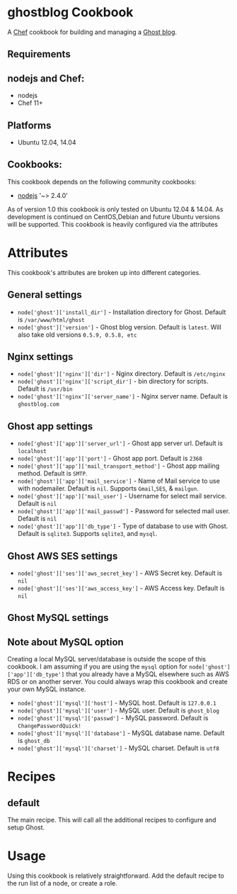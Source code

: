 ghostblog Cookbook
==================
A [Chef](http://getchef.com/) cookbook for building and managing a [Ghost blog](http://docs.ghost.org/).

Requirements
------------

## nodejs and Chef:

* nodejs
* Chef 11+

## Platforms

* Ubuntu 12.04, 14.04

## Cookbooks:

This cookbook depends on the following community cookbooks:

* [nodejs](https://supermarket.chef.io/cookbooks/nodejs) '~> 2.4.0'

As of version 1.0 this cookbook is only tested on Ubuntu 12.04 & 14.04. As development is continued on CentOS,Debian and future Ubuntu versions will be supported. This cookbook is heavily configured via the attributes

Attributes
==========

This cookbook's attributes are broken up into different categories.

General settings
----------------

* `node['ghost']['install_dir']` - Installation directory for Ghost. Default is `/var/www/html/ghost`
* `node['ghost']['version']` - Ghost blog version. Default is `latest`. Will also take old versions `0.5.9, 0.5.8, etc`

Nginx settings
----------------

* `node['ghost']['nginx']['dir']` - Nginx directory. Default is `/etc/nginx`
* `node['ghost']['nginx']['script_dir']` - bin directory for scripts. Default is `/usr/bin`
* `node['ghost']['nginx']['server_name']` - Nginx server name. Default is `ghostblog.com`

Ghost app settings
----------------

* `node['ghost']['app']['server_url']` - Ghost app server url. Default is `localhost`
* `node['ghost']['app']['port']` - Ghost app port. Default is `2368`
* `node['ghost']['app']['mail_transport_method']` - Ghost app mailing method. Default is `SMTP`.
* `node['ghost']['app']['mail_service']` - Name of Mail service to use with nodemailer. Default is `nil`. Supports `Gmail`,`SES`, & `mailgun`.
* `node['ghost']['app']['mail_user']` - Username for select mail service. Default is `nil`
* `node['ghost']['app']['mail_passwd']` - Password for selected mail user. Default is `nil`
* `node['ghost']['app']['db_type']` - Type of database to use with Ghost. Default is `sqlite3`. Supports `sqlite3`, and `mysql`.

Ghost AWS SES settings
----------------

* `node['ghost']['ses']['aws_secret_key']` - AWS Secret key. Default is `nil`
* `node['ghost']['ses']['aws_access_key']` - AWS Access key. Default is `nil`

Ghost MySQL settings
----------------

## Note about MySQL option

Creating a local MySQL server/database is outside the scope of this cookbook. I am assuming if you are using the `mysql` option for `node['ghost']['app']['db_type']` that
you already have a MySQL elsewhere such as AWS RDS or on another server. You could always wrap this cookbook and create your own MySQL instance. 

* `node['ghost']['mysql']['host']` - MySQL host. Default is `127.0.0.1`
* `node['ghost']['mysql']['user']` - MySQL user. Default is `ghost_blog`
* `node['ghost']['mysql']['passwd']` - MySQL password. Default is `ChangePasswordQuick!`
* `node['ghost']['mysql']['database']` - MySQL database name. Default is `ghost_db`
* `node['ghost']['mysql']['charset']` - MySQL charset. Default is `utf8`

Recipes
=======

default
-------

The main recipe. This will call all the additional recipes to configure and setup Ghost.

Usage
=====

Using this cookbook is relatively straightforward. Add the default
recipe to the run list of a node, or create a role.
